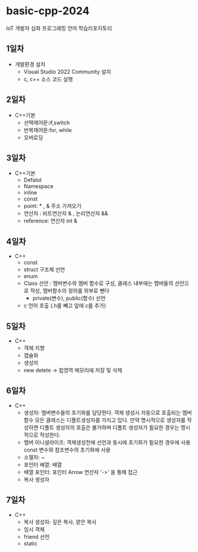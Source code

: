 # basic-cpp-2024
IoT  개발자 심화 프로그래밍 언어 학습리포지토리

## 1일차
- 개발환경 설치
	- Visual Studio 2022 Community 설치
	- c, c++ 소스 코드 실행

## 2일차
- C++기본
	- 선택제어문:if,switch
	- 반복제어문:for, while
	- 오버로딩

## 3일차
- C++기본
	- Defalut
	- Namespace
	- inline
	- const
	- point: * , & 주소 가져오기
	- 연산자 : 비트연산자 & , 논리연산자 &&
	- reference: 연산자 int &

## 4일차
- C++
	- const
	- struct 구조체 선언
	- enum
	- Class 선언 : 멤버변수와 멤버 함수로 구성, 클래스 내부에는 멤버들의 선언으로 작성, 멤버함수의 정의를 외부로 뺀다
		- private(변수), public(함수) 선언
	- c 언어 호출 (.h를 빼고 앞에 c를 추가)

## 5일차
- C++
	- 객체 지향
	- 캡슐화
	- 생성자
	- new delete -> 힙영역 메모리에 저장 및 삭제

## 6일차
- C++
	- 생성자:  멤버변수들의 초기화를 담당한다. 
			  객체 생성시 자동으로 호출되는 멤버함수
			  모든 클래스는 디폴트생성자를 가지고 있다. 
			  만약 명시적으로 생성자를 작성하면 디폴트 생성자의 호출은 불가하며 디폴트 생성자가 필요한 경우는 명시적으로 작성한다.
	- 멤버 이니셜라이즈: 객체생성전에 선언과 동시에 초기화가 필요한 경우에 사용
						const 변수와 참조변수의 초기화에 사용
	- 소멸자: ~
	- 포인터 배열: 배열
	- 배열 포인터: 포인터 Arrow 연산자 '->' 을 통해 접근
	- 복사 생성자

## 7일차
- C++
	- 복사 생성자: 깊은 복사, 얕은 복사
	- 임시 객체
	- friend 선언
	- static